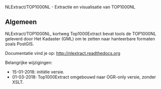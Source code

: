 NLExtract/TOP1000NL - Extractie en visualisatie van TOP1000NL

Algemeen
--------
NLExtract/TOP1000NL, kortweg Top1000Extract bevat tools de TOP1000NL geleverd door Het Kadaster (GML)
om te zetten naar hanteerbare formaten zoals PostGIS.

Documentatie vind je op: http://nlextract.readthedocs.org

Belangrijke wijzigingen:
* 15-01-2018: initiële versie.
* 01-03-2018: Top1000Extract omgebouwd naar OGR-only versie, zonder XSLT.
